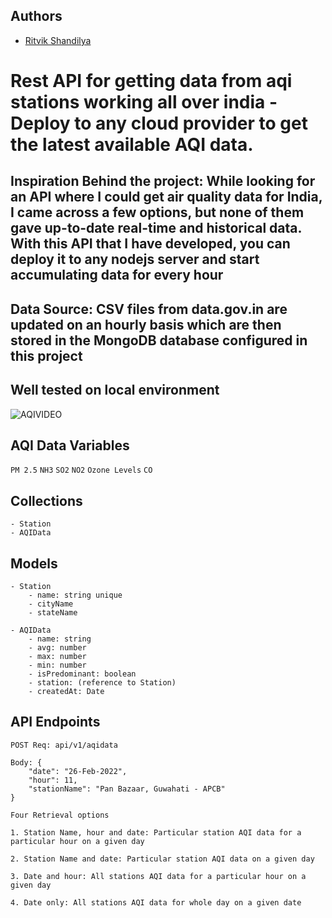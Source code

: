 
## Authors

- [Ritvik Shandilya](https://github.com/ritvikshandilya)


# Rest API for getting data from aqi stations working all over india - Deploy to any cloud provider to get the latest available AQI data.


## Inspiration Behind the project: While looking for an API where I could get air quality data for India, I came across a few options, but none of them gave up-to-date real-time and historical data. With this API that I have developed, you can deploy it to any nodejs server and start accumulating data for every hour

## Data Source: CSV files from data.gov.in are updated on an hourly basis which are then stored in the MongoDB database configured in this project

## Well tested on local environment
![AQIVIDEO](https://user-images.githubusercontent.com/5859629/163575215-a7240a27-8401-4e66-a638-802441c0f05c.gif)


## AQI Data Variables
`PM 2.5`
`NH3`
`SO2`
`NO2`
`Ozone Levels`
`CO`


## Collections
```
- Station
- AQIData
```


## Models
```
- Station
    - name: string unique
    - cityName
    - stateName
    
- AQIData
    - name: string
    - avg: number
    - max: number
    - min: number
    - isPredominant: boolean
    - station: (reference to Station)
    - createdAt: Date
```
## API Endpoints
```
POST Req: api/v1/aqidata

Body: {
    "date": "26-Feb-2022",
    "hour": 11,
    "stationName": "Pan Bazaar, Guwahati - APCB"
}

Four Retrieval options

1. Station Name, hour and date: Particular station AQI data for a particular hour on a given day

2. Station Name and date: Particular station AQI data on a given day

3. Date and hour: All stations AQI data for a particular hour on a given day

4. Date only: All stations AQI data for whole day on a given date
```
